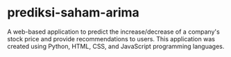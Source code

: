 # prediksi-saham-arima
A web-based application to predict the increase/decrease of a company's stock price and provide recommendations to users. This application was created using Python, HTML, CSS, and JavaScript programming languages.
